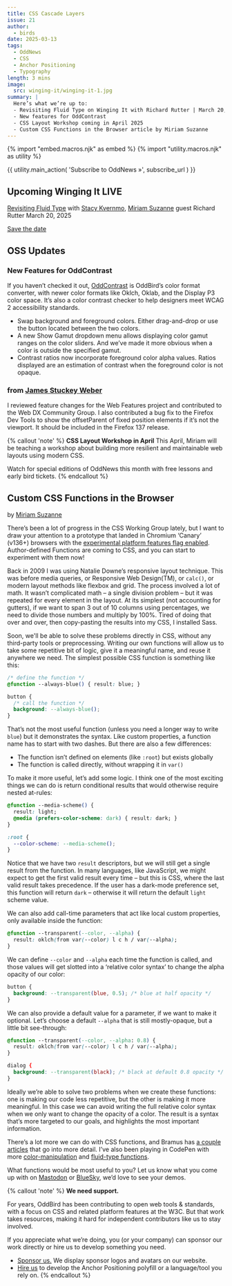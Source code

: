 ```yaml
---
title: CSS Cascade Layers
issue: 21
author:
  - birds
date: 2025-03-13
tags:
  - OddNews
  - CSS
  - Anchor Positioning
  - Typography
length: 3 mins
image:
  src: winging-it/winging-it-1.jpg
summary: |
  Here’s what we’re up to:
  - Revisiting Fluid Type on Winging It with Richard Rutter | March 20, 2025
  - New features for OddContrast
  - CSS Layout Workshop coming in April 2025
  - Custom CSS Functions in the Browser article by Miriam Suzanne
---
```


{% import "embed.macros.njk" as embed %}
{% import "utility.macros.njk" as utility %}

{{ utility.main_action(
  'Subscribe to OddNews »',
  subscribe_url
) }}

## Upcoming Winging It LIVE
[Revisiting Fluid Type](https://www.youtube.com/watch?v=py41Ys-iRvk)
with [Stacy Kvernmo](/authors/stacy), [Miriam Suzanne](/authors/miriam)
guest Richard Rutter
March 20, 2025

[Save the date](https://www.youtube.com/watch?v=py41Ys-iRvk)

## OSS Updates

### New Features for OddContrast
If you haven’t checked it out, [OddContrast](/oddcontrast/) is OddBird’s color format converter, with newer color formats like Oklch, Oklab, and the Display P3 color space. It’s also a color contrast checker to help designers meet WCAG 2 accessibility standards.

- Swap background and foreground colors. Either drag-and-drop or use the button located between the two colors.
- A new Show Gamut dropdown menu allows displaying color gamut ranges on the color sliders. And we’ve made it more obvious when a color is outside the specified gamut.
- Contrast ratios now incorporate foreground color alpha values. Ratios displayed are an estimation of contrast when the foreground color is not opaque.

### from [James Stuckey Weber](/author/james/)
I reviewed feature changes for the Web Features project and contributed to the Web DX Community Group. I also contributed a bug fix to the Firefox Dev Tools to show the offsetParent of fixed position elements if it’s not the viewport. It should be included in the Firefox 137 release.

{% callout 'note' %}
**CSS Layout Workshop in April**
This April, Miriam will be teaching a workshop about building more resilient and maintainable web layouts using modern CSS.

Watch for special editions of OddNews this month with free lessons and early bird tickets.
{% endcallout %}

## Custom CSS Functions in the Browser
by [Miriam Suzanne](/authors/miriam)

There’s been a lot of progress in the CSS Working Group lately, but I want to draw your attention to a prototype that landed in Chromium ‘Canary’ (v136+) browsers with the [experimental platform features flag enabled](https://css-irl.info/how-to-enable-experimental-web-platform-features/). Author-defined Functions are coming to CSS, and you can start to experiment with them now!

Back in 2009 I was using Natalie Downe’s responsive layout technique. This was before media queries, or Responsive Web Design(TM), or `calc()`, or modern layout methods like flexbox and grid. The process involved a lot of math. It wasn’t complicated math – a single division problem – but it was repeated for every element in the layout. At its simplest (not accounting for gutters), if we want to span 3 out of 10 columns using percentages, we need to divide those numbers and multiply by 100%. Tired of doing that over and over, then copy-pasting the results into my CSS, I installed Sass.

Soon, we'll be able to solve these problems directly in CSS, without any third-party tools or preprocessing. Writing our own functions will allow us to take some repetitive bit of logic, give it a meaningful name, and reuse it anywhere we need. The simplest possible CSS function is something like this:

```css
/* define the function */
@function --always-blue() { result: blue; }

button {
  /* call the function */
  background: --always-blue();
}
```

That’s not the most useful function (unless you need a longer way to write `blue`) but it demonstrates the syntax. Like custom properties, a function name has to start with two dashes. But there are also a few differences:

- The function isn’t defined on elements (like `:root`) but exists globally
- The function is called directly, without wrapping it in `var()`

To make it more useful, let’s add some logic. I think one of the most exciting things we can do is return conditional results that would otherwise require nested at-rules:

```css
@function --media-scheme() {
  result: light;
  @media (prefers-color-scheme: dark) { result: dark; }
}

:root {
  --color-scheme: --media-scheme();
}
```

Notice that we have two `result` descriptors, but we will still get a single result from the function. In many languages, like JavaScript, we might expect to get the first valid result every time – but this is CSS, where the last valid result takes precedence. If the user has a dark-mode preference set, this function will return `dark` – otherwise it will return the default `light` scheme value.

We can also add call-time parameters that act like local custom properties, only available inside the function:

```CSS
@function --transparent(--color, --alpha) {
  result: oklch(from var(--color) l c h / var(--alpha);
}
```

We can define `--color` and `--alpha` each time the function is called, and those values will get slotted into a ‘relative color syntax’ to change the alpha opacity of our color:

```CSS
button {
  background: --transparent(blue, 0.5); /* blue at half opacity */
}
```

We can also provide a default value for a parameter, if we want to make it optional. Let’s choose a default `--alpha` that is still mostly-opaque, but a little bit see-through:

```CSS
@function --transparent(--color, --alpha: 0.8) {
  result: oklch(from var(--color) l c h / var(--alpha);
}

dialog {
  background: --transparent(black); /* black at default 0.8 opacity */
}
```

Ideally we’re able to solve two problems when we create these functions: one is making our code less repetitive, but the other is making it more meaningful. In this case we can avoid writing the full relative color syntax when we only want to change the opacity of a color. The result is a syntax that’s more targeted to our goals, and highlights the most important information.

There’s a lot more we can do with CSS functions, and Bramus has [a couple articles](https://www.bram.us/2025/02/18/css-at-function-and-css-if/) that go into more detail. I’ve also been playing in CodePen with more [color-manipulation](https://codepen.io/miriamsuzanne/pen/dPyzLEJ) and [fluid-type functions](https://codepen.io/miriamsuzanne/pen/ogNobGx).

What functions would be most useful to you? Let us know what you come up with on [Mastodon](https://front-end.social/@OddBird) or [BlueSky](https://bsky.app/profile/oddbird.dev), we’d love to see your demos.

{% callout 'note' %}
**We need support.**

For years, OddBird has been contributing to open web tools & standards, with a focus on CSS and related platform features at the W3C. But that work takes resources, making it hard for independent contributors like us to stay involved.

If you appreciate what we’re doing, you (or your company) can sponsor our work directly or hire us to develop something you need.

- [Sponsor us.](https://opencollective.com/oddbird-open-source) We display sponsor logos and avatars on our website.
- [Hire us](/contact/) to develop the Anchor Positioning polyfill or a language/tool you rely on.
{% endcallout %}
